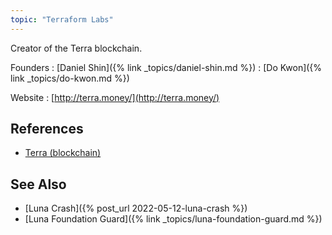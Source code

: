 ```yaml
---
topic: "Terraform Labs"
---
```

Creator of the Terra blockchain.

Founders
: [Daniel Shin]({% link _topics/daniel-shin.md %})
: [Do Kwon]({% link _topics/do-kwon.md %})

Website
: [http://terra.money/](http://terra.money/)

## References

* [Terra (blockchain)](https://en.wikipedia.org/wiki/Terra_(blockchain))

## See Also

* [Luna Crash]({% post_url 2022-05-12-luna-crash %})
* [Luna Foundation Guard]({% link _topics/luna-foundation-guard.md %})